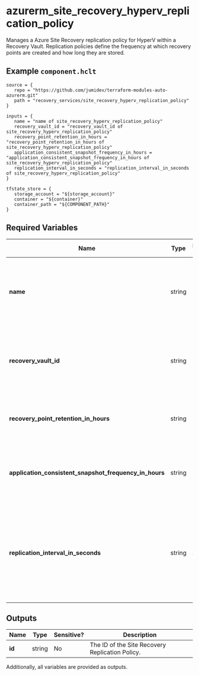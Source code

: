 # azurerm_site_recovery_hyperv_replication_policy

Manages a Azure Site Recovery replication policy for HyperV within a Recovery Vault. Replication policies define the frequency at which recovery points are created and how long they are stored.

## Example `component.hclt`

```hcl
source = {
   repo = "https://github.com/jumidev/terraform-modules-auto-azurerm.git"   
   path = "recovery_services/site_recovery_hyperv_replication_policy"   
}

inputs = {
   name = "name of site_recovery_hyperv_replication_policy"   
   recovery_vault_id = "recovery_vault_id of site_recovery_hyperv_replication_policy"   
   recovery_point_retention_in_hours = "recovery_point_retention_in_hours of site_recovery_hyperv_replication_policy"   
   application_consistent_snapshot_frequency_in_hours = "application_consistent_snapshot_frequency_in_hours of site_recovery_hyperv_replication_policy"   
   replication_interval_in_seconds = "replication_interval_in_seconds of site_recovery_hyperv_replication_policy"   
}

tfstate_store = {
   storage_account = "${storage_account}"   
   container = "${container}"   
   container_path = "${COMPONENT_PATH}"   
}

```

## Required Variables

| Name | Type |  possible values |  Description |
| ---- | --------- |  ----------- | ----------- |
| **name** | string |  -  |  The name of the replication policy. Changing this forces a new resource to be created. | 
| **recovery_vault_id** | string |  -  |  The id of the vault that should be updated. Changing this forces a new resource to be created. | 
| **recovery_point_retention_in_hours** | string |  -  |  The duration in hours for which the recovery points need to be stored. | 
| **application_consistent_snapshot_frequency_in_hours** | string |  -  |  Specifies the frequency at which to create application consistent recovery points. | 
| **replication_interval_in_seconds** | string |  `30`, `300`  |  Specifies how frequently data should be synchronized between source and target locations. Possible values are `30` and `300`. | 



## Outputs

| Name | Type | Sensitive? | Description |
| ---- | ---- | --------- | --------- |
| **id** | string | No  | The ID of the Site Recovery Replication Policy. | 

Additionally, all variables are provided as outputs.
